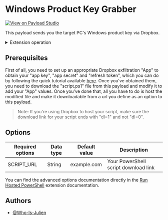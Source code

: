 # Windows Product Key Grabber

<a href="https://payloadstudio.hak5.org/community/?device=usb-rubber-ducky&viewurl=https://raw.githubusercontent.com/Who-Is-Julien/Ducky-Utilities/main/Payloads/Windows-Product-Key-Grabber/payload.txt"><img alt="View on Payload Studio" src="https://img.shields.io/badge/View_on-Payload_Studio-red?style=flat-square"></a>

This payload sends you the target PC's Windows product key via Dropbox.

<details>
<summary>Extension operation</summary>

1. Detects when the USB Rubber Ducky is ready and whether the target operating system is Windows.
2. Opens a Windows Run dialog box.
3. Executes a hosted PowerShell script that performs the following actions:
- Clears the history of the Windows Run menu.
- Recovers Windows product key from target PC.
- Sends the Windows product key of the target PC to a file in your Dropbox.
4. *Disables USB Rubber Ducky.*

</details>


## Prerequisites

First of all, you need to set up an appropriate Dropbox exfiltration "App" to obtain your "app key", "app secret" and "refresh token", which you can do by following the quick tutorial available [here](https://github.com/Who-Is-Julien/Ducky-Utilities/blob/main/PowerShell-Functions/Send-ToDropbox/README.md).
Once you've obtained them, you need to download the "script.ps1" file from this payload and modify it to add your "App" values. Once you've done that, all you have to do is host the modified file and make it downloadable from a url you define as an option to this payload.

> Note: If you're using Dropbox to host your script, make sure the download link for your script ends with "dl=1" and not "dl=0".


## Options

|Required options|Data type|Default value|Description|
|-|-|-|-|
|SCRIPT_URL|String|example.com|Your PowerShell script download link|

You can find the advanced options documentation directly in the [Run Hosted PowerShell](https://github.com/Who-Is-Julien/Ducky-Utilities/blob/main/Extensions/Run_Hosted_PowerShell/README.md) extension documentation.


## Authors

- [@Who-Is-Julien](https://github.com/Who-Is-Julien)
